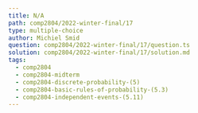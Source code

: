 ```yaml
---
title: N/A
path: comp2804/2022-winter-final/17
type: multiple-choice
author: Michiel Smid
question: comp2804/2022-winter-final/17/question.ts
solution: comp2804/2022-winter-final/17/solution.md
tags:
  - comp2804
  - comp2804-midterm
  - comp2804-discrete-probability-(5)
  - comp2804-basic-rules-of-probability-(5.3)
  - comp2804-independent-events-(5.11)
---
```

